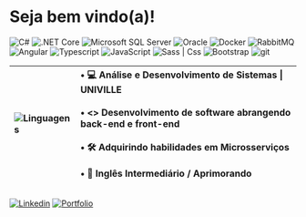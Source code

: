 <h1> Seja bem vindo(a)! </h1> 

<div style="flex: 1;">

 ![C#](https://img.shields.io/badge/-C%23-333333?style=flat&logo=c-sharp&logoColor=28A745)
![.NET Core](https://img.shields.io/badge/.Net%20Core-333333?style=flat&logo=&logoColor=9B59B6)
![Microsoft SQL Server](https://img.shields.io/badge/-SQL%20Server-333333?style=flat&logo=microsoft%20sql%20server&logoColor=CC2927)
![Oracle](https://img.shields.io/badge/-oracle-333333?style=flat&logo=oracle&logoColor=F80000)
![Docker](https://img.shields.io/badge/docker-333333?style=flat&logo=docker&logoColor=1572B6)
![RabbitMQ](https://img.shields.io/badge/rabbitmq-333333?style=flat&logo=rabbitmq&logoColor=FF4500)
![Angular](https://img.shields.io/badge/angular-333333?style=flat&logo=angular&logoColor=CC2927)
![Typescript](https://img.shields.io/badge/-typescript-333333?style=flat&logo=typescript)
![JavaScript](https://img.shields.io/badge/-javascript-333333?style=flat&logo=javascript)
![Sass | Css](https://img.shields.io/badge/-sass/css-333333?style=flat&logo=SASS&logoColor=hotpink)
![Bootstrap](https://img.shields.io/badge/-bootstrap-333333?style=flat&logo=bootstrap&logoColor=238511FA)
![git](https://img.shields.io/badge/-git-333333?style=flat&logo=git)
 
</div>

| ![Linguagens](https://github-readme-stats.vercel.app/api/top-langs/?username=jonas-emir&theme=react&hide_langs_below=1&layout=compact&langs_count=10) | • :computer: Análise e Desenvolvimento de Sistemas \| UNIVILLE <br><br> • <> Desenvolvimento de software abrangendo back-end e front-end <br><br> • 🛠️ Adquirindo habilidades em Microsserviços <br><br> • 💬 Inglês Intermediário / Aprimorando |
|:---|:---|


<div style="display: flex; align-items: center;">
 
[![Linkedin](https://img.shields.io/badge/-Linkedin-blue?style=for-the-badge&logo=Linkedin&logoColor=white&link=https://www.linkedin.com/in/jonasemir/)](https://www.linkedin.com/in/jonasemir/)
[![Portfolio](https://img.shields.io/badge/-Portfólio-24292E?style=for-the-badge&logo=google-chrome&logoColor=white&link=https://portfolio-jonasemir.vercel.app/)](https://portfolio-jonasemir.vercel.app/)

</div>

